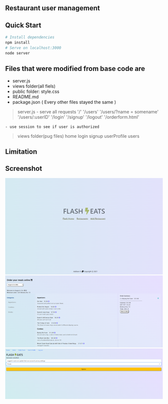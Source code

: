 
## Restaurant user management

## Quick Start
```bash
# Install dependencies
npm install
# Serve on localhost:3000
node server
```
## Files that were modified from base code are
- server.js
- views folder(all fiels)
- public folder: style.css
- README.md
- package.json
( Every other files stayed the same )

> server.js
    - serve all requests
        '/'
        '/users'
        '/users/?name = somename'
        '/users/:userID'
        '/login'
        '/signup'
        '/logout'
        '/orderform.html'

    - use session to see if user is authorized

> views folder(pug files)
    home
    login
    signup
    userProfile
    users

## Limitation

## Screenshot
![flasheat](flash%20eat.png)
![orderform](https://github.com/addiexx1/flasheat/blob/main/order%20form.png)
![user](User.png)

